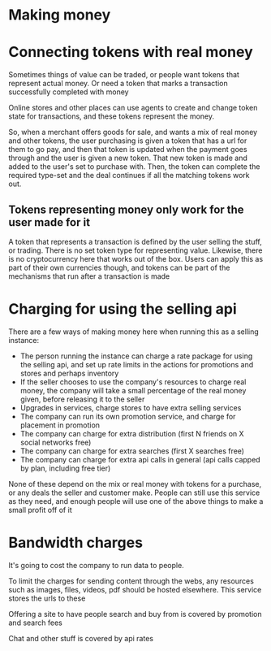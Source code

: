 # Making money

# Connecting tokens with real money

Sometimes things of value can be traded, or people want tokens that represent actual money.
Or need a token that marks a transaction successfully completed with money

Online stores and other places can use agents to create and change token state for transactions, and these tokens represent the money.

So, when a merchant offers goods for sale, and wants a mix of real money and other tokens,
the user purchasing is given a token that has a url for them to go pay, and then that token is updated when the payment goes through and the user is given a new token.
That new token is made and added to the user's set to purchase with.
Then, the token can complete the required type-set and the deal continues if all the matching tokens work out.

## Tokens representing money only work for the user made for it

A token that represents a transaction is defined by the user selling the stuff, or trading. There is no set token type for representing value.
Likewise, there is no cryptocurrency here that works out of the box.
Users can apply this as part of their own currencies though, and tokens can be part of the mechanisms that run after a transaction is made



# Charging for using the selling api

There are a few ways of making money here when running this as a selling instance:

* The person running the instance can charge a rate package for using the selling api, and set up rate limits in the actions for promotions and stores and perhaps inventory
* If the seller chooses to use the company's resources to charge real money, the company will take a small percentage of the real money given, before releasing it to the seller
* Upgrades in services, charge stores to have extra selling services
* The company can run its own promotion service, and charge for placement in promotion
* The company can charge for extra distribution (first N friends on X social networks free)
* The company can charge for extra searches (first X searches free)
* The company can charge for extra api calls in general (api calls capped by plan, including free tier)

None of these depend on the mix or real money with tokens for a purchase, or any deals the seller and customer make.
People can still use this service as they need, and enough people will use one of the above things to make a small profit off of it

# Bandwidth charges

It's going to cost the company to run data to people.

To limit the charges for sending content through the webs, any resources such as images, files, videos, pdf should be hosted elsewhere.
This service stores the urls to these

Offering a site to have people search and buy from is covered by promotion and search fees

Chat and other stuff is covered by api rates